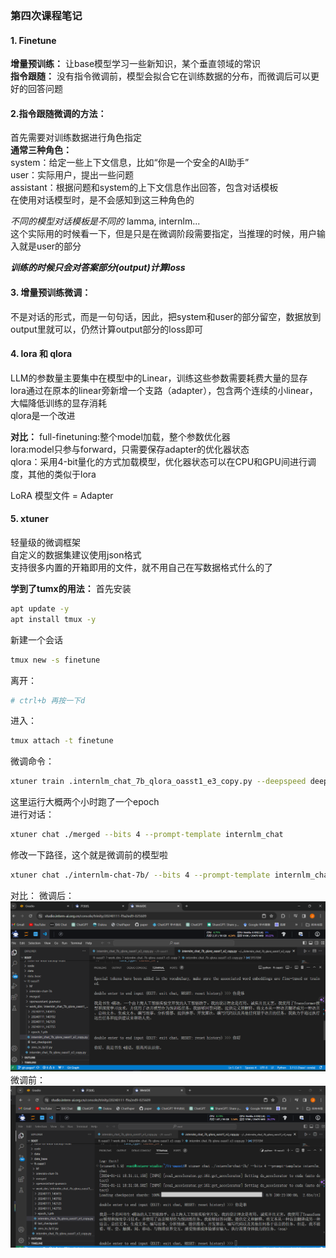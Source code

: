 ### 第四次课程笔记

#### 1. Finetune
**增量预训练：** 让base模型学习一些新知识，某个垂直领域的常识    
**指令跟随：** 没有指令微调前，模型会拟合它在训练数据的分布，而微调后可以更好的回答问题
#### 2.指令跟随微调的方法：
首先需要对训练数据进行角色指定       
**通常三种角色：**        
system：给定一些上下文信息，比如“你是一个安全的AI助手”      
user：实际用户，提出一些问题      
assistant：根据问题和system的上下文信息作出回答，包含对话模板      
在使用对话模型时，是不会感知到这三种角色的    

*不同的模型对话模板是不同的*
lamma, internlm...   
这个实际用的时候看一下，但是只是在微调阶段需要指定，当推理的时候，用户输入就是user的部分

***训练的时候只会对答案部分(output)计算loss***

#### 3. 增量预训练微调：
不是对话的形式，而是一句句话，因此，把system和user的部分留空，数据放到output里就可以，仍然计算output部分的loss即可


#### 4. lora 和 qlora
LLM的参数量主要集中在模型中的Linear，训练这些参数需要耗费大量的显存      
lora通过在原本的linear旁新增一个支路（adapter），包含两个连续的小linear，大幅降低训练的显存消耗     
qlora是一个改进

**对比：**
full-finetuning:整个model加载，整个参数优化器      
lora:model只参与forward，只需要保存adapter的优化器状态     
qlora：采用4-bit量化的方式加载模型，优化器状态可以在CPU和GPU间进行调度，其他的类似于lora  

LoRA 模型文件 = Adapter
#### 5. xtuner
轻量级的微调框架   
自定义的数据集建议使用json格式    
支持很多内置的开箱即用的文件，就不用自己在写数据格式什么的了   

**学到了tumx的用法：**
首先安装
```bash
apt update -y       
apt install tmux -y       
```

新建一个会话
```bash
tmux new -s finetune      
```
离开：
```bash
# ctrl+b 再按一下d            
```
进入：
```bash
tmux attach -t finetune    
```

微调命令：
```bash
xtuner train .internlm_chat_7b_qlora_oasst1_e3_copy.py --deepspeed deepspeed_zero2
```
这里运行大概两个小时跑了一个epoch    
进行对话：
```bash
xtuner chat ./merged --bits 4 --prompt-template internlm_chat
```
修改一下路径，这个就是微调前的模型啦
```bash
xtuner chat ./internlm-chat-7b/ --bits 4 --prompt-template internlm_chat
```
对比：
微调后：
![Alt text](image-46.png)
微调前：
![Alt text](1704969202140.png)